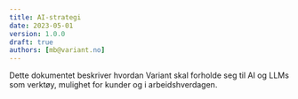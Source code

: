 ```yaml
---
title: AI-strategi
date: 2023-05-01
version: 1.0.0
draft: true
authors: [mb@variant.no]
---
```


Dette dokumentet beskriver hvordan Variant skal forholde seg til AI og LLMs som
verktøy, mulighet for kunder og i arbeidshverdagen.
